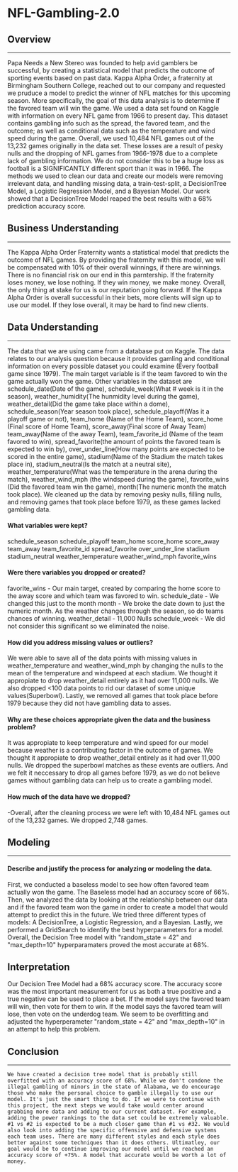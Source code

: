 # NFL-Gambling-2.0

## Overview
----------------------------------------------------------------------------------------------------------------------------------
Papa Needs a New Stereo was founded to help avid gamblers be successful, by creating a statistical model that predicts the outcome of sporting events based on past data. Kappa Alpha Order, a fraternity at Birmingham Southern College, reached out to our company and requested we pruduce a model to predict the winner of NFL matches for this upcoming season. More specifically, the goal of this data analysis is to determine if the favored team will win the game. We used a data set found on Kaggle with information on every NFL game from 1966 to present day. This dataset contains gambling info such as the spread, the favored team, and the outcome; as well as conditional data such as the temperature and wind speed during the game. Overall, we used 10,484 NFL games out of the 13,232 games originally in the data set. These losses are a result of pesky nulls and the dropping of NFL games from 1966-1978 due to a complete lack of gambling information. We do not consider this to be a huge loss as football is a SIGNIFICANTLY different sport than it was in 1966. The methods we used to clean our data and create our models were removing irrelevant data, and handling missing data, a train-test-split, a DecisionTree Model, a Logistic Regression Model, and a Bayesian Model. Our work showed that a DecisionTree Model reaped the best results with a 68% prediction accuracy score. 
   
## Business Understanding 
----------------------------------------------------------------------------------------------------------------------------------
The Kappa Alpha Order Fraternity wants a statistical model that predicts the outcome of NFL games. By providing the fraternity with this model, we will be compensated with 10% of their overall winnings, if there are winnings. There is no financial risk on our end in this parntership. If the fraternity loses money, we lose nothing. If they win money, we make money. Overall, the only thing at stake for us is our reputation going forward. If the Kappa Alpha Order is overall successful in their bets, more clients will sign up to use our model. If they lose overall, it may be hard to find new clients.  
    
    
## Data Understanding
----------------------------------------------------------------------------------------------------------------------------------
The data that we are using came from a database put on Kaggle. The data relates to our analysis question because it provides gamling and conditional information on every possible dataset you could examine (Every football game since 1979). The main target variable is if the team favored to win the game actually won the game. Other variables in the dataset are schedule_date(Date of the game), schedule_week(What # week is it in the season), weather_humidity(The hunmidity level during the game),  weather_detail(Did the game take place within a dome), schedule_season(Year season took place), schedule_playoff(Was it a playoff game or not), team_home (Name of the Home Team), score_home (Final score of Home Team), score_away(Final score of Away Team) team_away(Name of the away Team), team_favorite_id (Name of the team favored to win), spread_favorite(the amount of points the favored team is expected to win by), over_under_line(How many points are expected to be scored in the entire game), stadium(Name of the Stadium the match takes place in), stadium_neutral(Is the match at a neutral site), weather_temperature(What was the temperature in the arena during the match), weather_wind_mph (the windspeed during the game), favorite_wins (Did the favored team win the game), month(The numeric month the match took place). We cleaned up the data by removing pesky nulls, filling nulls, and removing games that took place before 1979, as these games lacked gambling data.

#### What variables were kept?

schedule_season	schedule_playoff
team_home
score_home
score_away
team_away
team_favorite_id
spread_favorite
over_under_line
stadium	stadium_neutral
weather_temperature
weather_wind_mph
favorite_wins


#### Were there variables you dropped or created?

favorite_wins - Our main target, created by comparing the home score to the away score and which team was favored to win. 
schedule_date - We changed this just to the month 
month - We broke the date down to just the numeric month. As the weather changes through the season, so do teams chances of winning. 
weather_detail - 11,000 Nulls
schedule_week - We did not consider this significant so we eliminated the noise.


#### How did you address missing values or outliers?

   We were able to save all of the data points with missing values in weather_temperature and weather_wind_mph by changing the nulls to the mean of the temperature and windspeed at each stadium. We thought it appropiate to drop weather_detail entirely as it had over 11,000 nulls. We also dropped <100 data points to rid our dataset of some unique values(Superbowl). Lastly, we removed all games that took place before 1979 because they did not have gambling data to asses. 


#### Why are these choices appropriate given the data and the business problem?

   It was appropiate to keep temperature and wind speed for our model because weather is a contributing factor in the outcome of games. We thought it appropiate to drop weather_detail entirely as it had over 11,000 nulls. We dropped the superbowl matches as these events are outliers. And we felt it neccessary to drop all games before 1979, as we do not believe games without gambling data can help us to create a gambling model. 

#### How much of the data have we dropped?

-Overall, after the cleaning process we were left with 10,484 NFL games out of the 13,232 games. We dropped 2,748 games.

## Modeling
----------------------------------------------------------------------------------------------------------------------------------
#### Describe and justify the process for analyzing or modeling the data.

   First, we conducted a baseless model to see how often favored team actually won the game. The Baseless model had an accuracy score of 66%. Then, we analyzed the data by looking at the relationship between our data and if the favored team won the game in order to create a model that would attempt to predict this in the future. We tried three different types of models: A DecisionTree, a Logistic Regression, and a Bayesian. Lastly, we performed a GridSearch to identify the best hyperparameters for a model. Overall, the Decision Tree model with "random_state = 42" and "max_depth=10" hyperparamaters proved the most accurate at 68%. 

## Interpretation
   Our Decision Tree Model had a 68% accuracy score. The accuracy score was the most important measurement for us as both a true positive and a true negative can be used to place a bet. If the model says the favored team will win, then vote for them to win. If the model says the favored team will lose, then vote on the underdog team. We seem to be overfitting and adjusted the hyperperameter "random_state = 42" and "max_depth=10" in an attempt to help this problem. 

## Conclusion
----------------------------------------------------------------------------------------------------------------------------------
    We have created a decision tree model that is probably still overfitted with an accuracy score of 68%. While we don't condone the illegal gambling of minors in the state of Alabama, we do encourage those who make the personal choice to gamble illegally to use our model. It's just the smart thing to do. If we were to continue with this project, the next steps we would take would center around grabbing more data and adding to our current dataset. For example, adding the power rankings to the data set could be extremely valuable. #1 vs #2 is expected to be a much closer game than #1 vs #32. We would also look into adding the specific offensive and defensive systems each team uses. There are many different styles and each style does better against some techniques than it does others. Ultimatley, our goal would be to continue improving our model until we reached an accuracy score of +75%. A model that accurate would be worth a lot of money. 
